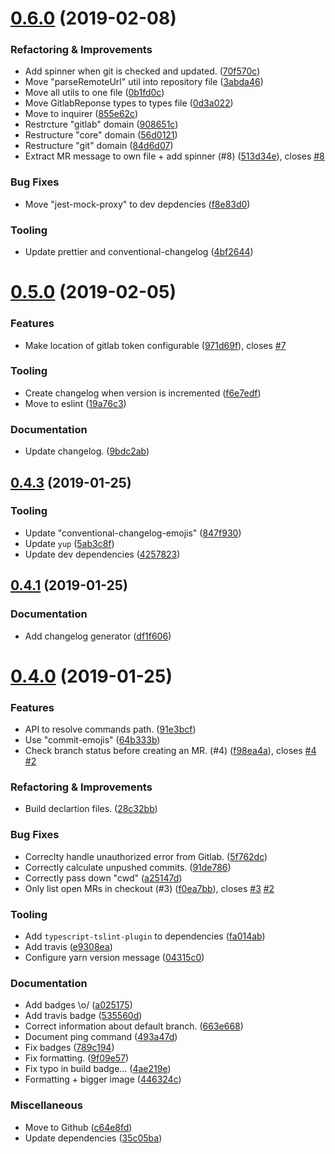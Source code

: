 # [0.6.0](https://github.com/reservix/laborious/compare/v0.5.0...v0.6.0) (2019-02-08)

### Refactoring & Improvements

- Add spinner when git is checked and updated. ([70f570c](https://github.com/reservix/laborious/commit/70f570c))
- Move "parseRemoteUrl" util into repository file ([3abda46](https://github.com/reservix/laborious/commit/3abda46))
- Move all utils to one file ([0b1fd0c](https://github.com/reservix/laborious/commit/0b1fd0c))
- Move GitlabReponse types to types file ([0d3a022](https://github.com/reservix/laborious/commit/0d3a022))
- Move to inquirer ([855e62c](https://github.com/reservix/laborious/commit/855e62c))
- Restrcture "gitlab" domain ([908651c](https://github.com/reservix/laborious/commit/908651c))
- Restructure "core" domain ([56d0121](https://github.com/reservix/laborious/commit/56d0121))
- Restructure "git" domain ([84d6d07](https://github.com/reservix/laborious/commit/84d6d07))
- Extract MR message to own file + add spinner (#8) ([513d34e](https://github.com/reservix/laborious/commit/513d34e)), closes [#8](https://github.com/reservix/laborious/issues/8)

### Bug Fixes

- Move "jest-mock-proxy" to dev depdencies ([f8e83d0](https://github.com/reservix/laborious/commit/f8e83d0))

### Tooling

- Update prettier and conventional-changelog ([4bf2644](https://github.com/reservix/laborious/commit/4bf2644))

# [0.5.0](https://github.com/reservix/laborious/compare/v0.4.3...v0.5.0) (2019-02-05)

### Features

- Make location of gitlab token configurable ([971d69f](https://github.com/reservix/laborious/commit/971d69f)), closes [#7](https://github.com/reservix/laborious/issues/7)

### Tooling

- Create changelog when version is incremented ([f6e7edf](https://github.com/reservix/laborious/commit/f6e7edf))
- Move to eslint ([19a76c3](https://github.com/reservix/laborious/commit/19a76c3))

### Documentation

- Update changelog. ([9bdc2ab](https://github.com/reservix/laborious/commit/9bdc2ab))

## [0.4.3](https://github.com/reservix/laborious/compare/v0.4.1...v0.4.3) (2019-01-25)

### Tooling

- Update "conventional-changelog-emojis" ([847f930](https://github.com/reservix/laborious/commit/847f930))
- Update `yup` ([5ab3c8f](https://github.com/reservix/laborious/commit/5ab3c8f))
- Update dev dependencies ([4257823](https://github.com/reservix/laborious/commit/4257823))

## [0.4.1](https://github.com/reservix/laborious/compare/v0.4.0...v0.4.1) (2019-01-25)

### Documentation

- Add changelog generator ([df1f606](https://github.com/reservix/laborious/commit/df1f606))

# [0.4.0](https://github.com/reservix/laborious/compare/c64e8fd...v0.4.0) (2019-01-25)

### Features

- API to resolve commands path. ([91e3bcf](https://github.com/reservix/laborious/commit/91e3bcf))
- Use "commit-emojis" ([64b333b](https://github.com/reservix/laborious/commit/64b333b))
- Check branch status before creating an MR. (#4) ([f98ea4a](https://github.com/reservix/laborious/commit/f98ea4a)), closes [#4](https://github.com/reservix/laborious/issues/4) [#2](https://github.com/reservix/laborious/issues/2)

### Refactoring & Improvements

- Build declartion files. ([28c32bb](https://github.com/reservix/laborious/commit/28c32bb))

### Bug Fixes

- Correclty handle unauthorized error from Gitlab. ([5f762dc](https://github.com/reservix/laborious/commit/5f762dc))
- Correctly calculate unpushed commits. ([91de786](https://github.com/reservix/laborious/commit/91de786))
- Correctly pass down "cwd" ([a25147d](https://github.com/reservix/laborious/commit/a25147d))
- Only list open MRs in checkout (#3) ([f0ea7bb](https://github.com/reservix/laborious/commit/f0ea7bb)), closes [#3](https://github.com/reservix/laborious/issues/3) [#2](https://github.com/reservix/laborious/issues/2)

### Tooling

- Add `typescript-tslint-plugin` to dependencies ([fa014ab](https://github.com/reservix/laborious/commit/fa014ab))
- Add travis ([e9308ea](https://github.com/reservix/laborious/commit/e9308ea))
- Configure yarn version message ([04315c0](https://github.com/reservix/laborious/commit/04315c0))

### Documentation

- Add badges \o/ ([a025175](https://github.com/reservix/laborious/commit/a025175))
- Add travis badge ([535560d](https://github.com/reservix/laborious/commit/535560d))
- Correct information about default branch. ([663e668](https://github.com/reservix/laborious/commit/663e668))
- Document ping command ([493a47d](https://github.com/reservix/laborious/commit/493a47d))
- Fix badges ([789c194](https://github.com/reservix/laborious/commit/789c194))
- Fix formatting. ([9f09e57](https://github.com/reservix/laborious/commit/9f09e57))
- Fix typo in build badge... ([4ae219e](https://github.com/reservix/laborious/commit/4ae219e))
- Formatting + bigger image ([446324c](https://github.com/reservix/laborious/commit/446324c))

### Miscellaneous

- Move to Github ([c64e8fd](https://github.com/reservix/laborious/commit/c64e8fd))
- Update dependencies ([35c05ba](https://github.com/reservix/laborious/commit/35c05ba))
